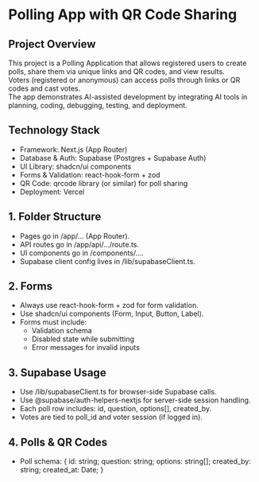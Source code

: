 # Polling App with QR Code Sharing

## Project Overview  
This project is a Polling Application that allows registered users to create polls, share them via unique links and QR codes, and view results.  
Voters (registered or anonymous) can access polls through links or QR codes and cast votes.  
The app demonstrates AI-assisted development by integrating AI tools in planning, coding, debugging, testing, and deployment.  

## Technology Stack 
- Framework: Next.js (App Router)  
- Database & Auth: Supabase (Postgres + Supabase Auth)  
- UI Library: shadcn/ui components  
- Forms & Validation: react-hook-form + zod  
- QR Code: qrcode library (or similar) for poll sharing  
- Deployment: Vercel  

## 1. Folder Structure  
- Pages go in /app/... (App Router).  
- API routes go in /app/api/.../route.ts.  
- UI components go in /components/....  
- Supabase client config lives in /lib/supabaseClient.ts.  

## 2. Forms  
- Always use react-hook-form + zod for form validation.  
- Use shadcn/ui components (Form, Input, Button, Label).  
- Forms must include:  
  - Validation schema  
  - Disabled state while submitting  
  - Error messages for invalid inputs  

## 3. Supabase Usage  
- Use /lib/supabaseClient.ts for browser-side Supabase calls.  
- Use @supabase/auth-helpers-nextjs for server-side session handling.    
- Each poll row includes: id, question, options[], created_by.
- Votes are tied to poll_id and voter session (if logged in).  

## 4. Polls & QR Codes  
- Poll schema:
  {
    id: string;
    question: string;
    options: string[];
    created_by: string;
    created_at: Date;
  }